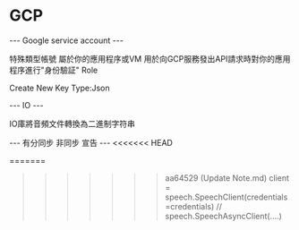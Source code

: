 # GCP

--- Google service account ---

特殊類型帳號 屬於你的應用程序或VM 用於向GCP服務發出API請求時對你的應用程序進行"身份驗証" Role

Create New Key  Type:Json

--- IO ---

IO庫將音頻文件轉換為二進制字符串

--- 有分同步 非同步 宣告 ---
<<<<<<< HEAD

=======
>>>>>>> aa64529 (Update Note.md)
client = speech.SpeechClient(credentials=credentials) // speech.SpeechAsyncClient(....)

